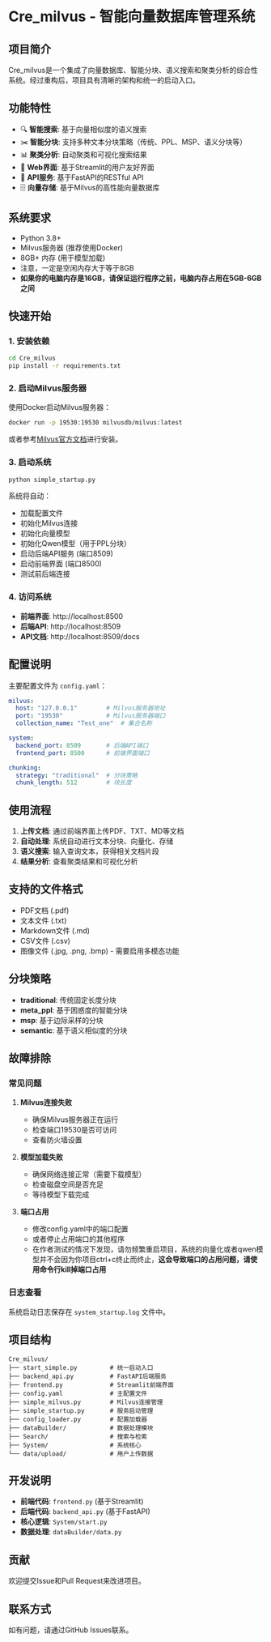 # Cre_milvus - 智能向量数据库管理系统

## 项目简介

Cre_milvus是一个集成了向量数据库、智能分块、语义搜索和聚类分析的综合性系统。经过重构后，项目具有清晰的架构和统一的启动入口。

## 功能特性

- 🔍 **智能搜索**: 基于向量相似度的语义搜索
- ✂️ **智能分块**: 支持多种文本分块策略（传统、PPL、MSP、语义分块等）
- 📊 **聚类分析**: 自动聚类和可视化搜索结果
- 🎨 **Web界面**: 基于Streamlit的用户友好界面
- 🚀 **API服务**: 基于FastAPI的RESTful API
- 🗄️ **向量存储**: 基于Milvus的高性能向量数据库

## 系统要求

- Python 3.8+
- Milvus服务器 (推荐使用Docker)
- 8GB+ 内存 (用于模型加载) 
- 注意，一定是空闲内存大于等于8GB
- **如果你的电脑内存是16GB，请保证运行程序之前，电脑内存占用在5GB-6GB之间**

## 快速开始

### 1. 安装依赖

```bash
cd Cre_milvus
pip install -r requirements.txt
```

### 2. 启动Milvus服务器

使用Docker启动Milvus服务器：

```bash
docker run -p 19530:19530 milvusdb/milvus:latest
```

或者参考[Milvus官方文档](https://milvus.io/docs/install_standalone-docker.md)进行安装。

### 3. 启动系统

```bash
python simple_startup.py
```

系统将自动：
- 加载配置文件
- 初始化Milvus连接
- 初始化向量模型
- 初始化Qwen模型（用于PPL分块）
- 启动后端API服务 (端口8509)
- 启动前端界面 (端口8500)
- 测试前后端连接

### 4. 访问系统

- **前端界面**: http://localhost:8500
- **后端API**: http://localhost:8509
- **API文档**: http://localhost:8509/docs

## 配置说明

主要配置文件为 `config.yaml`：

```yaml
milvus:
  host: "127.0.0.1"        # Milvus服务器地址
  port: "19530"            # Milvus服务器端口
  collection_name: "Test_one"  # 集合名称

system:
  backend_port: 8509       # 后端API端口
  frontend_port: 8500      # 前端界面端口

chunking:
  strategy: "traditional"  # 分块策略
  chunk_length: 512        # 块长度
```

## 使用流程

1. **上传文档**: 通过前端界面上传PDF、TXT、MD等文档
2. **自动处理**: 系统自动进行文本分块、向量化、存储
3. **语义搜索**: 输入查询文本，获得相关文档片段
4. **结果分析**: 查看聚类结果和可视化分析

## 支持的文件格式

- PDF文档 (.pdf)
- 文本文件 (.txt)
- Markdown文件 (.md)
- CSV文件 (.csv)
- 图像文件 (.jpg, .png, .bmp) - 需要启用多模态功能

## 分块策略

- **traditional**: 传统固定长度分块
- **meta_ppl**: 基于困惑度的智能分块
- **msp**: 基于边际采样的分块
- **semantic**: 基于语义相似度的分块

## 故障排除

### 常见问题

1. **Milvus连接失败**
   - 确保Milvus服务器正在运行
   - 检查端口19530是否可访问
   - 查看防火墙设置

2. **模型加载失败**
   - 确保网络连接正常（需要下载模型）
   - 检查磁盘空间是否充足
   - 等待模型下载完成

3. **端口占用**
   - 修改config.yaml中的端口配置
   - 或者停止占用端口的其他程序
   - 在作者测试的情况下发现，请勿频繁重启项目，系统的向量化或者qwen模型并不会因为你项目ctrl+c终止而终止，**这会导致端口的占用问题，请使用命令行kill掉端口占用**

### 日志查看

系统启动日志保存在 `system_startup.log` 文件中。

## 项目结构

```
Cre_milvus/
├── start_simple.py         # 统一启动入口
├── backend_api.py          # FastAPI后端服务
├── frontend.py             # Streamlit前端界面
├── config.yaml             # 主配置文件
├── simple_milvus.py        # Milvus连接管理
├── simple_startup.py       # 服务启动管理
├── config_loader.py        # 配置加载器
├── dataBuilder/            # 数据处理模块
├── Search/                 # 搜索与检索
├── System/                 # 系统核心
└── data/upload/            # 用户上传数据
```

## 开发说明

- **前端代码**: `frontend.py` (基于Streamlit)
- **后端代码**: `backend_api.py` (基于FastAPI)
- **核心逻辑**: `System/start.py`
- **数据处理**: `dataBuilder/data.py`


## 贡献

欢迎提交Issue和Pull Request来改进项目。

## 联系方式

如有问题，请通过GitHub Issues联系。
